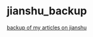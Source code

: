 # jianshu_backup
[backup of my articles on jianshu](http://www.jianshu.com/users/c7d85377686d/latest_articles)
